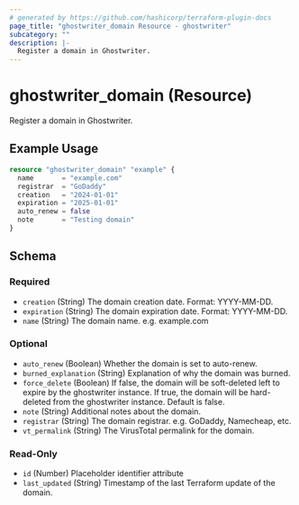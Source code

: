 ```yaml
---
# generated by https://github.com/hashicorp/terraform-plugin-docs
page_title: "ghostwriter_domain Resource - ghostwriter"
subcategory: ""
description: |-
  Register a domain in Ghostwriter.
---
```


# ghostwriter_domain (Resource)

Register a domain in Ghostwriter.

## Example Usage

```terraform
resource "ghostwriter_domain" "example" {
  name       = "example.com"
  registrar  = "GoDaddy"
  creation   = "2024-01-01"
  expiration = "2025-01-01"
  auto_renew = false
  note       = "Testing domain"
}
```

<!-- schema generated by tfplugindocs -->
## Schema

### Required

- `creation` (String) The domain creation date. Format: YYYY-MM-DD.
- `expiration` (String) The domain expiration date. Format: YYYY-MM-DD.
- `name` (String) The domain name. e.g. example.com

### Optional

- `auto_renew` (Boolean) Whether the domain is set to auto-renew.
- `burned_explanation` (String) Explanation of why the domain was burned.
- `force_delete` (Boolean) If false, the domain will be soft-deleted left to expire by the ghostwriter instance. If true, the domain will be hard-deleted from the ghostwriter instance. Default is false.
- `note` (String) Additional notes about the domain.
- `registrar` (String) The domain registrar. e.g. GoDaddy, Namecheap, etc.
- `vt_permalink` (String) The VirusTotal permalink for the domain.

### Read-Only

- `id` (Number) Placeholder identifier attribute
- `last_updated` (String) Timestamp of the last Terraform update of the domain.
